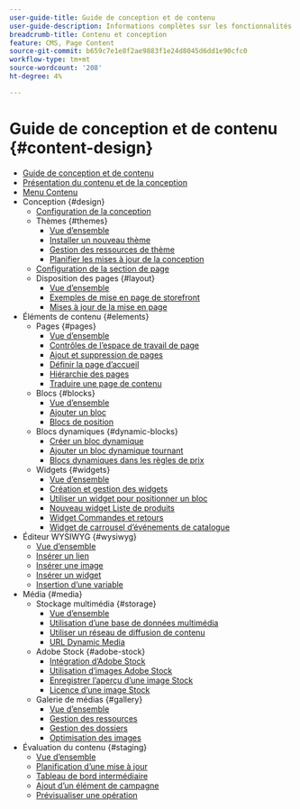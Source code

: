 ```yaml
---
user-guide-title: Guide de conception et de contenu
user-guide-description: Informations complètes sur les fonctionnalités de contenu et de conception pour les administrateurs Adobe Commerce et les Magento Open Sources et les spécialistes du marketing en ligne.
breadcrumb-title: Contenu et conception
feature: CMS, Page Content
source-git-commit: b659c7e1e8f2ae9883f1e24d8045d6dd1e90cfc0
workflow-type: tm+mt
source-wordcount: '208'
ht-degree: 4%

---
```



# Guide de conception et de contenu {#content-design}

- [Guide de conception et de contenu](guide-overview.md)
- [Présentation du contenu et de la conception](introduction.md)
- [Menu Contenu](content-menu.md)
- Conception {#design}
   - [Configuration de la conception](configuration.md)
   - Thèmes {#themes}
      - [Vue d’ensemble](themes.md)
      - [Installer un nouveau thème](theme-install.md)
      - [Gestion des ressources de thème](theme-assets.md)
      - [Planifier les mises à jour de la conception](schedule.md)
   - [Configuration de la section de page](page-setup.md)
   - Disposition des pages {#layout}
      - [Vue d’ensemble](page-layout.md)
      - [Exemples de mise en page de storefront](page-layout-examples.md)
      - [Mises à jour de la mise en page](layout-updates.md)
- Éléments de contenu {#elements}
   - Pages {#pages}
      - [Vue d’ensemble](pages.md)
      - [Contrôles de l’espace de travail de page](pages-workspace.md)
      - [Ajout et suppression de pages](page-add.md)
      - [Définir la page d’accueil](page-home-new.md)
      - [Hiérarchie des pages](page-hierarchy.md)
      - [Traduire une page de contenu](page-translate.md)
   - Blocs {#blocks}
      - [Vue d’ensemble](blocks.md)
      - [Ajouter un bloc](block-add.md)
      - [Blocs de position](block-position.md)
   - Blocs dynamiques {#dynamic-blocks}
      - [Créer un bloc dynamique](dynamic-blocks.md)
      - [Ajouter un bloc dynamique tournant](dynamic-blocks-rotate.md)
      - [Blocs dynamiques dans les règles de prix](dynamic-blocks-price-rules.md)
   - Widgets {#widgets}
      - [Vue d’ensemble](widgets.md)
      - [Création et gestion des widgets](widget-create.md)
      - [Utiliser un widget pour positionner un bloc](widget-static-block.md)
      - [Nouveau widget Liste de produits](widget-new-products-list.md)
      - [Widget Commandes et retours](widget-orders-returns.md)
      - [Widget de carrousel d’événements de catalogue](widget-event-carousel.md)
- Éditeur WYSIWYG {#wysiwyg}
   - [Vue d’ensemble](editor.md)
   - [Insérer un lien](editor-insert-link.md)
   - [Insérer une image](editor-insert-image.md)
   - [Insérer un widget](editor-widget.md)
   - [Insertion d’une variable](editor-insert-variable.md)
- Média {#media}
   - Stockage multimédia {#storage}
      - [Vue d’ensemble](media-storage.md)
      - [Utilisation d’une base de données multimédia](media-storage-database.md)
      - [Utiliser un réseau de diffusion de contenu](media-storage-content-delivery-network.md)
      - [URL Dynamic Media](catalog-urls-dynamic-media.md)
   - Adobe Stock {#adobe-stock}
      - [Intégration d’Adobe Stock](adobe-stock.md)
      - [Utilisation d’images Adobe Stock](adobe-stock-manage.md)
      - [Enregistrer l’aperçu d’une image Stock](adobe-stock-save-preview.md)
      - [Licence d’une image Stock](adobe-stock-license-image.md)
   - Galerie de médias {#gallery}
      - [Vue d’ensemble](media-gallery.md)
      - [Gestion des ressources](media-gallery-asset-management.md)
      - [Gestion des dossiers](media-gallery-folder-management.md)
      - [Optimisation des images](media-gallery-image-optimization.md)
- Évaluation du contenu {#staging}
   - [Vue d’ensemble](content-staging.md)
   - [Planification d’une mise à jour](content-staging-scheduled-update.md)
   - [Tableau de bord intermédiaire](content-staging-dashboard.md)
   - [Ajout d’un élément de campagne](content-staging-add-item.md)
   - [Prévisualiser une opération](content-staging-preview.md)

